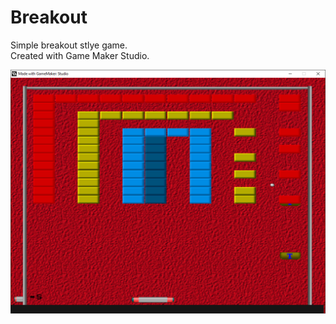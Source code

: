# Breakout

Simple breakout stlye game.  
Created with Game Maker Studio.

![Screenshot](https://github.com/timeblade0/breakout/blob/main/screenshot.png)
